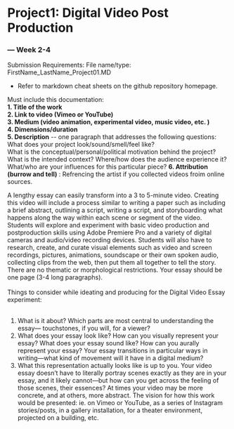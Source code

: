 # Project1: Digital Video Post Production
### — Week 2-4

Submission Requirements:
File name/type: FirstName_LastName_Project01.MD

* Refer to markdown cheat sheets on the github repository homepage.

Must include this documentation: <br>
**1. Title of the work <br>
2. Link to video (Vimeo or YouTube) <br>
3. Medium (video animation, experimental video, music video, etc. ) <br>
4. Dimensions/duration <br>
5. Description** -- one paragraph that addresses the following questions: <br>
What does your project look/sound/smell/feel like? <br>
What is the conceptual/personal/political motivation behind the project? <br>
What is the intended context? Where/how does the audience experience it? <br>
What/who are your influences for this particular piece?
**6. Attribution (burrow and tell)** : Refrencing the artist if you collected videos froim online sources. <br>

A lengthy essay can easily transform into a 3 to 5-minute video. Creating this video will include a process similar to writing a paper such as including a brief abstract, outlining a script, writing a script, and storyboarding what happens along the way within each scene or segment of the video. Students will explore and experiment with basic video production and postproduction skills using Adobe Premiere Pro and a variety of digital cameras and audio/video recording devices. Students will also have to research, create, and curate visual elements such as video and screen recordings, pictures, animations, soundscape or their own spoken audio, collecting clips from the web, then put them all together to tell the story. There are no thematic or morphological restrictions. Your essay should be one page (3-4 long paragraphs).
<br><br>
Things to consider while ideating and producing for the Digital Video Essay experiment:<br><br>
1. What is it about? Which parts are most central to understanding the essay— touchstones, if you will, for a viewer? <br>
2. What does your essay look like? How can you visually represent your essay? What does your essay sound like? How can you aurally represent your essay? Your essay transitions in particular ways in writing—what kind of movement will it have in a digital medium?
3. What this representation actually looks like is up to you. Your video essay doesn’t have to literally portray scenes exactly as they are in your essay, and it likely cannot—but how can you get across the feeling of those scenes, their essences? At times your video may be more concrete, and at others, more abstract.
The vision for how this work would be presented: ie. on Vimeo or YouTube, as a series of Instagram stories/posts, in a gallery installation, for a theater environment, projected on a building, etc.
